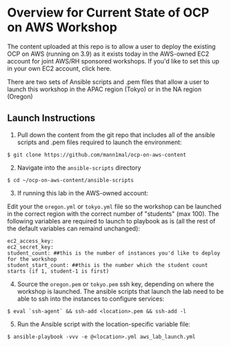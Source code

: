 # Overview for Current State of OCP on AWS Workshop

The content uploaded at this repo is to allow a user to deploy the existing OCP on AWS (running on 3.9) as it exists today in the AWS-owned EC2 account for joint AWS/RH sponsored workshops. If you'd like to set this up in your own EC2 account, click here.

There are two sets of Ansible scripts and .pem files that allow a user to launch this workshop in the APAC region (Tokyo) or in the NA region (Oregon)

## Launch Instructions
1. Pull down the content from the git repo that includes all of the ansible scripts and .pem files required to launch the environment:
```
$ git clone https://github.com/mann1mal/ocp-on-aws-content
```
2. Navigate into the `ansible-scripts` directory
```
$ cd ~/ocp-on-aws-content/ansible-scripts
```
3. If running this lab in the AWS-owned account:

Edit your the `oregon.yml` or `tokyo.yml` file so the workshop can be launched in the correct region with the correct number of "students" (max 100). The following variables are required to launch to playbook as is (all the rest of the default variables can remaind unchanged):

```
ec2_access_key:
ec2_secret_key:
student_count: ##this is the number of instances you'd like to deploy for the workshop
student_start_count: ##this is the number which the student count starts (if 1, student-1 is first)
```
4. Source the `oregon.pem` or `tokyo.pem` ssh key, depending on where the workshop is launched. The ansible scripts that launch the lab need to be able to ssh into the instances to configure services:
```
$ eval `ssh-agent` && ssh-add <location>.pem && ssh-add -l
```
5. Run the Ansible script with the location-specific variable file:
```
$ ansible-playbook -vvv -e @<location>.yml aws_lab_launch.yml
```
